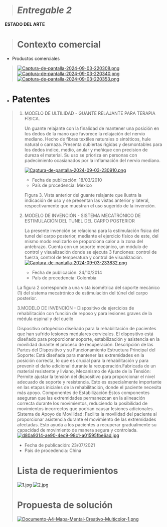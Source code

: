 > # *Entregable 2*
>
 **ESTADO DEL ARTE**
>
> # **Contexto comercial**
>
- Productos comerciales
> [![Captura-de-pantalla-2024-09-03-220308.png](https://i.postimg.cc/GmSkX4sR/Captura-de-pantalla-2024-09-03-220308.png)](https://postimg.cc/yDcgdYPp)
> [![Captura-de-pantalla-2024-09-03-220340.png](https://i.postimg.cc/m2mMrPj9/Captura-de-pantalla-2024-09-03-220340.png)](https://postimg.cc/zVR3tX9D)
> [![Captura-de-pantalla-2024-09-03-220353.png](https://i.postimg.cc/T3SDrBZY/Captura-de-pantalla-2024-09-03-220353.png)](https://postimg.cc/21QyY9kP)
>
- # Patentes
> 1. MODELO DE ULTILIDAD - GUANTE RELAJANTE PARA TERAPIA FÍSICA.
> 
>    Un guante relajante con la finalidad de mantener una posición en los dedos de la mano que favorece la relajación del nervio mediano. Hecho de fibras textiles naturales o sintéticos, hule natural o carnaza.
>    Presenta cubiertas rígidas y desmontables para los dedos índice, medio, anular y meñique con precision de dureza el material.
>    Su uso se prioriza en personas con padecimiento ocasianados por la inflamación del nervio mediano.
>    
>    [![Captura-de-pantalla-2024-09-03-230910.png](https://i.postimg.cc/Bb7qrP95/Captura-de-pantalla-2024-09-03-230910.png)](https://postimg.cc/9wT5TMfz)
>    
>    - Fecha de publicación: 18/03/2010
>    - País de procedencia: Mexico
>    
>    Figura 3. Vista anterior del guante relajante que ilustra la indicación de uso y se presentan las vistas anterior y lateral, respectivamente que muestran el uso sugerido de la invención.
>    
> 3. MODELO DE INVENCIÓN - SISTEMA MECATRÓNICO DE ESTIMULACIÓN DEL TUNEL DEL CARPO POSTERIOR
>    
>    La presente invención se relaciona para la estimulación física del tunel del carpo posterior, mediante el ejercicio físico de este, del mismo modo realizarlo se proporciona calor a la zona
>    del antebrazo. Cuenta con un soporte mecánico, un módulo de control y visualización donde se ejecuta 3 funciones: control de fuerza, control de temperatura y control de visualización.
>    [![Captura-de-pantalla-2024-09-03-233832.png](https://i.postimg.cc/7P50L3by/Captura-de-pantalla-2024-09-03-233832.png)](https://postimg.cc/Z0hC7yrf)
>    
>    - Fecha de publicación: 24/10/2014
>    - País de procedencia: Colombia
>    
>   La figura 2 corresponde a una vista isométrica del soporte mecánico (1) del sistema mecatrónico de estimulación del túnel del carpo posterior.
> 
> 3.MODELO DE INVENCIÓN - Dispositivo de ejercicios de rehabilitación con función de reposo y para lesiones graves de la médula espinal y del cuello
>
>  Dispositivo ortopédico diseñado para la rehabilitación de pacientes que han sufrido lesiones medulares cervicales. El dispositivo está diseñado
>  para proporcionar soporte, estabilización y asistencia en la movilidad durante el proceso de recuperación.
>  Descripción de las Partes del Dispositivo y su Funcionamiento
>  Estructura Principal del Soporte: Está diseñada para mantener las extremidades en la posición correcta, lo que es crucial para la
>  rehabilitación y para prevenir el daño adicional durante la recuperación.Fabricada de un material resistente y liviano,
>  Mecanismo de Ajuste de la Tensión: Permite ajustar la tensión del dispositivo para proporcionar el nivel adecuado de soporte y
>  resistencia. Esto es especialmente importante en las etapas iniciales de la rehabilitación, donde el paciente necesita más apoyo.
>  Componentes de Estabilización:Estos componentes aseguran que las extremidades permanezcan en la alineación correcta durante los movimientos, reduciendo la
>  posibilidad de movimientos incorrectos que podrían causar lesiones adicionales.
>  Sistema de Apoyo de Movilidad: Facilita la movilidad del paciente al proporcionar asistencia durante el movimiento de las extremidades afectadas. Esto ayuda a los pacientes a recuperar
>  gradualmente su capacidad de movimiento de manera segura y controlada.
> [![d80a9314-ae90-4ec9-98c1-a01595fbe6ad.jpg](https://i.postimg.cc/Y2NG0dkZ/d80a9314-ae90-4ec9-98c1-a01595fbe6ad.jpg)](https://postimg.cc/rzmFYCDN)
>   - Fecha de publicación: 23/07/2021
>   - País de procedencia: China
> # **Lista de requerimientos**
>
>[![1.jpg](https://i.postimg.cc/L6QYpr4B/1.jpg)](https://postimg.cc/7f7Y1t2f)
>[![2.jpg](https://i.postimg.cc/d1FD6Fnv/2.jpg)](https://postimg.cc/cKDs1VV5)
>
> # **Propuesta de solución**
> 
> [![Documento-A4-Mapa-Mental-Creativo-Multicolor-1.png](https://i.postimg.cc/HLM5LnwQ/Documento-A4-Mapa-Mental-Creativo-Multicolor-1.png)](https://postimg.cc/Z9T07TDR)
> 





